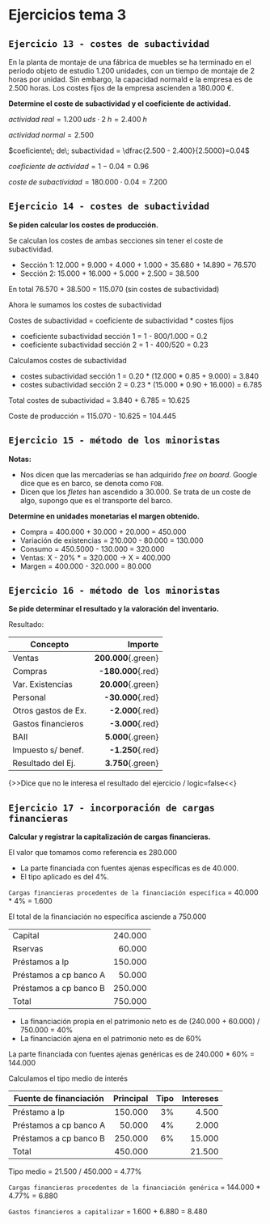 # Ejercicios tema 3

## `Ejercicio 13 - costes de subactividad`

En la planta de montaje de una fábrica de muebles se ha terminado en el periodo objeto de estudio 1.200 unidades, con un tiempo de montaje de 2 horas por unidad. Sin embargo, la capacidad normald e la empresa es de 2.500 horas. Los costes fijos de la empresa ascienden a 180.000 €.

**Determine el coste de subactividad y el coeficiente de actividad.**

$actividad\; real = 1.200\; uds \cdot 2\;h = 2.400\; h$

$actividad\; normal = 2.500$

$coeficiente\; de\; subactividad = \dfrac{2.500 - 2.400}{2.5000}=0.04$

$coeficiente\; de\; actividad = 1-0.04=0.96$

$coste\; de\; subactividad=180.000\cdot0.04=7.200$

## `Ejercicio 14 - costes de subactividad`

**Se piden calcular los costes de producción.**

Se calculan los costes de ambas secciones sin tener el coste de subactividad.

- Sección 1: 12.000 + 9.000 + 4.000 + 1.000 + 35.680 + 14.890 = 76.570
- Sección 2: 15.000 + 16.000 + 5.000 + 2.500 = 38.500

En total 76.570 + 38.500 = 115.070 (sin costes de subactividad)

Ahora le sumamos los costes de subactividad

Costes de subactividad = coeficiente de subactividad \* costes fijos

- coeficiente subactividad sección 1 = 1 - 800/1.000 = 0.2
- coeficiente subactividad sección 2 = 1 - 400/520 = 0.23

Calculamos costes de subactividad

- costes subactividad sección 1 = 0.20 \* (12.000 \* 0.85 + 9.000) = 3.840
- costes subactividad sección 2 = 0.23 \* (15.000 \* 0.90 + 16.000) = 6.785

Total costes de subactividad = 3.840 + 6.785 = 10.625

Coste de producción = 115.070 - 10.625 = 104.445

## `Ejercicio 15 - método de los minoristas`

<span class="red">**Notas:**</span>

- Nos dicen que las mercaderías se han adquirido *free on board*. Google dice que es en barco, se denota como `FOB`.
- Dicen que los *fletes* han ascendido a 30.000. Se trata de un coste de algo, supongo que es el transporte del barco.

**Determine en unidades monetarias el margen obtenido.**

- Compra = 400.000 + 30.000 + 20.000 = 450.000
- Variación de existencias = 210.000 - 80.000 = 130.000
- Consumo = 450.5000 - 130.000 = 320.000
- Ventas: X - 20% \* = 320.000 → X = 400.000
- Margen = 400.000 - 320.000 = 80.000

## `Ejercicio 16 - método de los minoristas`

**Se pide determinar el resultado y la valoración del inventario.**

Resultado:

|Concepto|Importe|
|--|--:|
|Ventas|**200.000**{.green}|
|Compras|**-180.000**{.red}|
|Var. Existencias|**20.000**{.green}|
|Personal|**-30.000**{.red}|
|Otros gastos de Ex.|**-2.000**{.red}|
|Gastos financieros|**-3.000**{.red}|
|BAII|**5.000**{.green}|
|Impuesto s/ benef.|**-1.250**{.red}|
|Resultado del Ej.|**3.750**{.green}|

{>>Dice que no le interesa el resultado del ejercicio / logic=false<<}

## `Ejercicio 17 - incorporación de cargas financieras`

**Calcular y registrar la capitalización de cargas financieras.**

El valor que tomamos como referencia es 280.000

- La parte financiada con fuentes ajenas específicas es de 40.000.
- El tipo aplicado es del 4%.

`Cargas financieras procedentes de la financiación específica` = 40.000 \* 4% = 1.600

El total de la financiación no específica asciende a 750.000

|||
|--|--:|
|Capital|240.000|
|Rservas|60.000|
|Préstamos a lp|150.000|
|Préstamos a cp banco A|50.000|
|Préstamos a cp banco B|250.000|
|Total|750.000|

- La financiación propia en el patrimonio neto es de (240.000 + 60.000) / 750.000 = 40%
- La financiación ajena en el patrimonio neto es de 60%

La parte financiada con fuentes ajenas genéricas es de 240.000 \* 60% = 144.000

Calculamos el tipo medio de interés

|Fuente de financiación|Principal|Tipo|Intereses|
|--|--:|--:|--:|
|Préstamo a lp|150.000|3%|4.500|
|Préstamos a cp banco A|50.000|4%|2.000|
|Préstamos a cp banco B|250.000|6%|15.000|
|Total|450.000||21.500|

Tipo medio = 21.500 / 450.000 = 4.77%

`Cargas financieras procedentes de la financiación genérica` = 144.000 \* 4.77% = 6.880

`Gastos financieros a capitalizar` = 1.600 + 6.880 = 8.480
